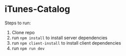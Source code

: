 # iTunes-Catalog

Steps to run:
1. Clone repo
2. run `npm install` to install server dependencies
3. run `npm client-install` to install client dependencies
4. run `npm run dev`
